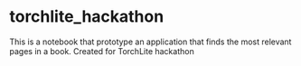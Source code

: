 # torchlite_hackathon
This is a notebook that prototype an application that finds the most relevant pages in a book. Created for TorchLite hackathon
